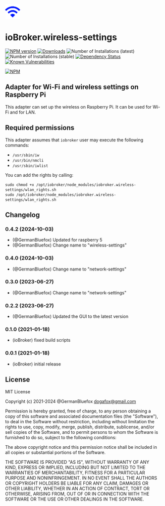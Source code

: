 ![Logo](admin/wireless-settings.png)

# ioBroker.wireless-settings

[![NPM version](http://img.shields.io/npm/v/iobroker.telemetry.svg)](https://www.npmjs.com/package/iobroker.wireless-settings)
[![Downloads](https://img.shields.io/npm/dm/iobroker.telemetry.svg)](https://www.npmjs.com/package/iobroker.wireless-settings)
![Number of Installations (latest)](http://iobroker.live/badges/wireless-settings-installed.svg)
![Number of Installations (stable)](http://iobroker.live/badges/wireless-settings-stable.svg)
[![Dependency Status](https://img.shields.io/david/ioBroker/iobroker.wireless-settings.svg)](https://david-dm.org/ioBroker/iobroker.wireless-settings)
[![Known Vulnerabilities](https://snyk.io/test/github/ioBroker/ioBroker.wireless-settings/badge.svg)](https://snyk.io/test/github/ioBroker/ioBroker.wireless-settings)

[![NPM](https://nodei.co/npm/iobroker.telemetry.png?downloads=true)](https://nodei.co/npm/iobroker.wireless-settings/)

## Adapter for Wi-Fi and wireless settings on Raspberry Pi

This adapter can set up the wireless on Raspberry Pi. It can be used for Wi-Fi and for LAN.

## Required permissions
This adapter assumes that `iobroker` user may execute the following commands:
- `/usr/sbin/iw`
- `/usr/bin/nmcli`
- `/usr/sbin/iwlist`

You can add the rights by calling:
```
sudo chmod +x /opt/iobroker/node_modules/iobroker.wireless-settings/wlan_rights.sh
sudo /opt/iobroker/node_modules/iobroker.wireless-settings/wlan_rights.sh
```

<!--
	Placeholder for the next version (at the beginning of the line):
	### **WORK IN PROGRESS**
-->

## Changelog
### 0.4.2 (2024-10-03)

- (@GermanBluefox) Updated for raspberry 5
- (@GermanBluefox) Change name to "wireless-settings"

### 0.4.0 (2024-10-03)

- (@GermanBluefox) Change name to "network-settings"

### 0.3.0 (2023-06-27)

-   (@GermanBluefox) Change name to "network-settings"

### 0.2.2 (2023-06-27)

-   (@GermanBluefox) Updated the GUI to the latest version

### 0.1.0 (2021-01-18)

-   (ioBroker) fixed build scripts

### 0.0.1 (2021-01-18)

-   (ioBroker) initial release

## License

MIT License

Copyright (c) 2021-2024 @GermanBluefox <dogafox@gmail.com>

Permission is hereby granted, free of charge, to any person obtaining a copy
of this software and associated documentation files (the "Software"), to deal
in the Software without restriction, including without limitation the rights
to use, copy, modify, merge, publish, distribute, sublicense, and/or sell
copies of the Software, and to permit persons to whom the Software is
furnished to do so, subject to the following conditions:

The above copyright notice and this permission notice shall be included in all
copies or substantial portions of the Software.

THE SOFTWARE IS PROVIDED "AS IS", WITHOUT WARRANTY OF ANY KIND, EXPRESS OR
IMPLIED, INCLUDING BUT NOT LIMITED TO THE WARRANTIES OF MERCHANTABILITY,
FITNESS FOR A PARTICULAR PURPOSE AND NONINFRINGEMENT. IN NO EVENT SHALL THE
AUTHORS OR COPYRIGHT HOLDERS BE LIABLE FOR ANY CLAIM, DAMAGES OR OTHER
LIABILITY, WHETHER IN AN ACTION OF CONTRACT, TORT OR OTHERWISE, ARISING FROM,
OUT OF OR IN CONNECTION WITH THE SOFTWARE OR THE USE OR OTHER DEALINGS IN THE
SOFTWARE.
